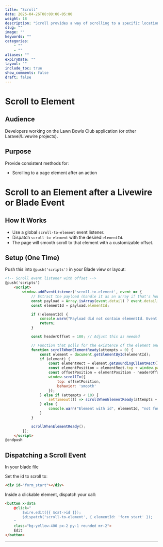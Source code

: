 ```yaml
---
title: "Scroll"
date: 2025-04-26T00:00:00-05:00
weight: 18
description: "Scroll provides a way of scrolling to a specific location on the page after an event"
slug: ""
image: ""
keywords: ""
categories: 
    - ""
    - ""
aliases: ""
expiryDate: ""
layout: ""
include_toc: true
show_comments: false
draft: false
---
```


# Scroll to Element

## Audience
Developers working on the Lawn Bowls Club application (or other Laravel/Livewire projects).

## Purpose
Provide consistent methods for:
- Scrolling to a page element after an action

# Scroll to an Element after a Livewire or Blade Event

## How It Works
- Use a global `scroll-to-element` event listener.
- Dispatch `scroll-to-element` with the desired `elementId`.
- The page will smooth scroll to that element with a customizable offset.

## Setup (One Time)
Push this into `@push('scripts')` in your Blade view or layout:

```html
<!-- Scroll event listener with offset -->
@push('scripts')
    <script>
        window.addEventListener('scroll-to-element', event => {
            // Extract the payload (handle it as an array if that's how it comes through)
            const payload = Array.isArray(event.detail) ? event.detail[0] : event.detail;
            const elementId = payload.elementId;

            if (!elementId) {
                console.warn("Payload did not contain elementId. Event detail:", event.detail);
                return;
            }

            const headerOffset = 100; // Adjust this as needed

            // Function that polls for the existence of the element and scrolls to it
            function scrollWhenElementReady(attempts = 0) {
                const element = document.getElementById(elementId);
                if (element) {
                    const elementRect = element.getBoundingClientRect();
                    const elementPosition = elementRect.top + window.pageYOffset;
                    const offsetPosition = elementPosition - headerOffset;
                    window.scrollTo({
                        top: offsetPosition,
                        behavior: 'smooth'
                    });
                } else if (attempts < 10) {
                    setTimeout(() => scrollWhenElementReady(attempts + 1), 100);
                } else {
                    console.warn("Element with id", elementId, "not found after waiting.");
                }
            }

            scrollWhenElementReady();
        });
    </script>
@endpush
```

## Dispatching a Scroll Event

In your blade file

Set the id to scroll to:

```html
<div id="form_start"></div>
```

Inside a clickable element, dispatch your call:

```html
<button x-data
    @click="
        $wire.edit({{ $cat->id }});
        $dispatch('scroll-to-element', { elementId: 'form_start' });
    "
    class="bg-yellow-400 px-2 py-1 rounded mr-2">
    Edit
</button>
```

---
